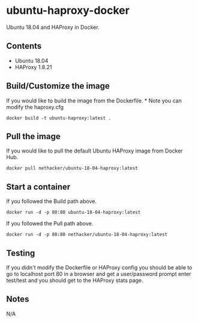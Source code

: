 # ubuntu-haproxy-docker
Ubuntu 18.04 and HAProxy in Docker.

## Contents
- Ubuntu 18.04
- HAProxy 1.8.21

## Build/Customize the image
If you would like to build the image from the Dockerfile. * Note you can modify the haproxy.cfg
```
docker build -t ubuntu-haproxy:latest .
```

## Pull the image
If you would like to pull the default Ubuntu HAProxy image from Docker Hub.
```
docker pull nethacker/ubuntu-18-04-haproxy:latest
```

## Start a container
If you followed the Build path above.
```
docker run -d -p 80:80 ubuntu-18-04-haproxy:latest
```
If you followed the Pull path above.
```
docker run -d -p 80:80 nethacker/ubuntu-18-04-haproxy:latest
```

## Testing
If you didn't modify the Dockerfile or HAProxy config you should be able to go to localhost port 80 in a browser and get a user/password prompt enter test/test and you should get to the HAProxy stats page.

## Notes

N/A